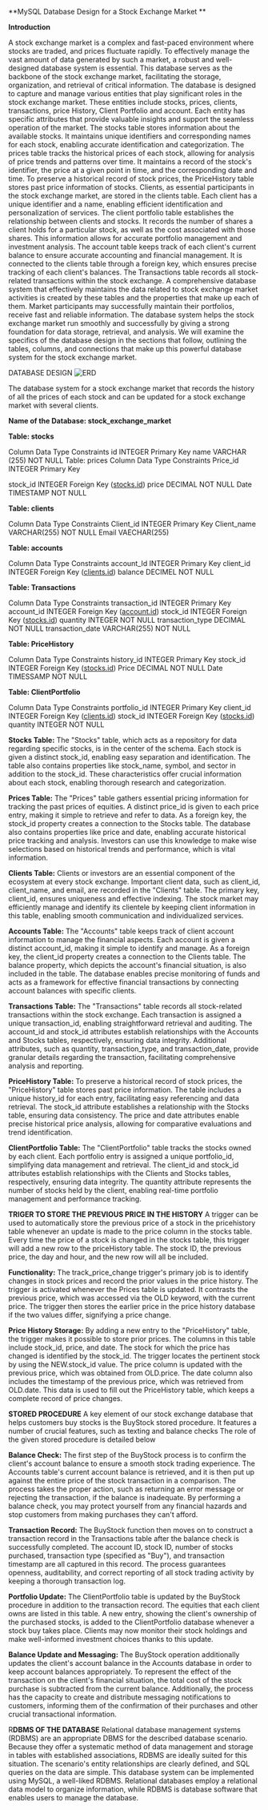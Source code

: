 **MySQL Database Design for a Stock Exchange Market **

**Introduction**

A stock exchange market is a complex and fast-paced environment where stocks are traded, and
prices fluctuate rapidly. To effectively manage the vast amount of data generated by such a
market, a robust and well-designed database system is essential. This database serves as the
backbone of the stock exchange market, facilitating the storage, organization, and retrieval of
critical information. The database is designed to capture and manage various entities that play
significant roles in the stock exchange market. These entities include stocks, prices, clients,
transactions, price History, Client Portfolio and account. Each entity has specific attributes that
provide valuable insights and support the seamless operation of the market. The stocks table
stores information about the available stocks. It maintains unique identifiers and corresponding
names for each stock, enabling accurate identification and categorization. The prices table tracks
the historical prices of each stock, allowing for analysis of price trends and patterns over time. It
maintains a record of the stock's identifier, the price at a given point in time, and the
corresponding date and time. To preserve a historical record of stock prices, the PriceHistory
table stores past price information of stocks. Clients, as essential participants in the stock
exchange market, are stored in the clients table. Each client has a unique identifier and a name,
enabling efficient identification and personalization of services. The client portfolio table
establishes the relationship between clients and stocks. It records the number of shares a client
holds for a particular stock, as well as the cost associated with those shares. This information
allows for accurate portfolio management and investment analysis.
The account table keeps track of each client's current balance to ensure accurate accounting and
financial management. It is connected to the clients table through a foreign key, which ensures
precise tracking of each client's balances. The Transactions table records all stock-related
transactions within the stock exchange. A comprehensive database system that effectively
maintains the data related to stock exchange market activities is created by these tables and the
properties that make up each of them. Market participants may successfully maintain their
portfolios, receive fast and reliable information. The database system helps the stock exchange
market run smoothly and successfully by giving a strong foundation for data storage, retrieval,
and analysis. We will examine the specifics of the database design in the sections that follow,
outlining the tables, columns, and connections that make up this powerful database system for
the stock exchange market.

DATABASE DESIGN
![ERD](https://github.com/user-attachments/assets/eef46ffd-ea5d-4ff0-9ed0-f8cf3063ad1f)

The database system for a stock exchange market that records the history of all the prices of each stock and can be updated for a stock exchange market with several clients.

**Name of the Database: stock_exchange_market**

**Table: stocks**

Column Data Type Constraints
id INTEGER Primary Key
name VARCHAR (255) NOT NULL
Table: prices
Column Data Type Constraints
Price_id INTEGER Primary Key

stock_id INTEGER Foreign Key ([stocks.id](http://stocks.id/))
price DECIMAL NOT NULL
Date TIMESTAMP NOT NULL

**Table: clients**

Column Data Type Constraints
Client_id INTEGER Primary Key
Client_name VARCHAR(255) NOT NULL
Email VAECHAR(255)

**Table: accounts**

Column Data Type Constraints
account_Id INTEGER Primary Key
client_id INTEGER Foreign Key ([clients.id](http://clients.id/))
balance DECIMEL NOT NULL

**Table: Transactions**

Column Data Type Constraints
transaction_id INTEGER Primary Key
account_id INTEGER Foreign Key ([account.id](http://account.id/))
stock_id INTEGER Foreign Key ([stocks.id](http://stocks.id/))
quantity INTEGER NOT NULL
transaction_type DECIMAL NOT NULL
transaction_date VARCHAR(255) NOT NULL

**Table: PriceHistory**

Column Data Type Constraints
history_id INTEGER Primary Key
stock_id INTEGER Foreign Key ([stocks.id](http://stocks.id/))
Price DECIMAL NOT NULL
Date TIMESSAMP NOT NULL

**Table: ClientPortfolio**

Column Data Type Constraints
portfolio_id INTEGER Primary Key
client_id INTEGER Foreign Key ([clients.id](http://clients.id/))
stock_id INTEGER Foreign Key ([stocks.id](http://stocks.id/))
quantity INTEGER NOT NULL

**Stocks Table:**
The "Stocks" table, which acts as a repository for data regarding specific stocks, is in the center
of the schema. Each stock is given a distinct stock_id, enabling easy separation and
identification. The table also contains properties like stock_name, symbol, and sector in addition
to the stock_id. These characteristics offer crucial information about each stock, enabling
thorough research and categorization.

**Prices Table:**
The "Prices" table gathers essential pricing information for tracking the past prices of equities. A
distinct price_id is given to each price entry, making it simple to retrieve and refer to data. As a
foreign key, the stock_id property creates a connection to the Stocks table. The database also
contains properties like price and date, enabling accurate historical price tracking and analysis.
Investors can use this knowledge to make wise selections based on historical trends and
performance, which is vital information.

**Clients Table:**
Clients or investors are an essential component of the ecosystem at every stock exchange.
Important client data, such as client_id, client_name, and email, are recorded in the "Clients"
table. The primary key, client_id, ensures uniqueness and effective indexing. The stock market
may efficiently manage and identify its clientele by keeping client information in this table,
enabling smooth communication and individualized services.

**Accounts Table:**
The "Accounts" table keeps track of client account information to manage the financial aspects.
Each account is given a distinct account_id, making it simple to identify and manage. As a
foreign key, the client_id property creates a connection to the Clients table. The balance
property, which depicts the account's financial situation, is also included in the table. The
database enables precise monitoring of funds and acts as a framework for effective financial
transactions by connecting account balances with specific clients.

**Transactions Table:**
The "Transactions" table records all stock-related transactions within the stock exchange. Each
transaction is assigned a unique transaction_id, enabling straightforward retrieval and auditing.
The account_id and stock_id attributes establish relationships with the Accounts and Stocks
tables, respectively, ensuring data integrity. Additional attributes, such as quantity,
transaction_type, and transaction_date, provide granular details regarding the transaction,
facilitating comprehensive analysis and reporting.

**PriceHistory Table:**
To preserve a historical record of stock prices, the "PriceHistory" table stores past price
information. The table includes a unique history_id for each entry, facilitating easy referencing
and data retrieval. The stock_id attribute establishes a relationship with the Stocks table,
ensuring data consistency. The price and date attributes enable precise historical price analysis,
allowing for comparative evaluations and trend identification.

**ClientPortfolio Table:**
The "ClientPortfolio" table tracks the stocks owned by each client. Each portfolio entry is
assigned a unique portfolio_id, simplifying data management and retrieval. The client_id and
stock_id attributes establish relationships with the Clients and Stocks tables, respectively,
ensuring data integrity. The quantity attribute represents the number of stocks held by the client,
enabling real-time portfolio management and performance tracking.

**TRIGER TO STORE THE PREVIOUS PRICE IN THE HISTORY**
A trigger can be used to automatically store the previous price of a stock in the pricehistory table
whenever an update is made to the price column in the stocks table. Every time the price of a
stock is changed in the stocks table, this trigger will add a new row to the priceHistory table. The
stock ID, the previous price, the day and hour, and the new row will all be included.

**Functionality:**
The track_price_change trigger's primary job is to identify changes in stock prices and record the
prior values in the price history. The trigger is activated whenever the Prices table is updated. It
contrasts the previous price, which was accessed via the OLD keyword, with the current price.
The trigger then stores the earlier price in the price history database if the two values differ,
signifying a price change.

**Price History Storage:**
By adding a new entry to the "PriceHistory" table, the trigger makes it possible to store prior
prices. The columns in this table include stock_id, price, and date. The stock for which the price
has changed is identified by the stock_id. The trigger locates the pertinent stock by using the
NEW.stock_id value. The price column is updated with the previous price, which was obtained
from OLD.price. The date column also includes the timestamp of the previous price, which was
retrieved from OLD.date. This data is used to fill out the PriceHistory table, which keeps a
complete record of price changes.

**STORED PROCEDURE**
A key element of our stock exchange database that helps customers buy stocks is the BuyStock
stored procedure. It features a number of crucial features, such as texting and balance checks The role of the given stored procedure is detailed below

**Balance Check:**
The first step of the BuyStock process is to confirm the client's account balance to ensure a
smooth stock trading experience. The Accounts table's current account balance is retrieved, and
it is then put up against the entire price of the stock transaction in a comparison. The process
takes the proper action, such as returning an error message or rejecting the transaction, if the
balance is inadequate. By performing a balance check, you may protect yourself from any
financial hazards and stop customers from making purchases they can't afford.

**Transaction Record:**
The BuyStock function then moves on to construct a transaction record in the Transactions table
after the balance check is successfully completed. The account ID, stock ID, number of stocks
purchased, transaction type (specified as "Buy"), and transaction timestamp are all captured in
this record. The process guarantees openness, auditability, and correct reporting of all stock
trading activity by keeping a thorough transaction log.

**Portfolio Update:**
The ClientPortfolio table is updated by the BuyStock procedure in addition to the transaction
record. The equities that each client owns are listed in this table. A new entry, showing the
client's ownership of the purchased stocks, is added to the ClientPortfolio database whenever a
stock buy takes place. Clients may now monitor their stock holdings and make well-informed
investment choices thanks to this update.

**Balance Update and Messaging:**
The BuyStock operation additionally updates the client's account balance in the Accounts
database in order to keep account balances appropriately. To represent the effect of the
transaction on the client's financial situation, the total cost of the stock purchase is subtracted
from the current balance. Additionally, the process has the capacity to create and distribute
messaging notifications to customers, informing them of the confirmation of their purchases and
other crucial transactional information.

R**DBMS OF THE DATABASE**
Relational database management systems (RDBMS) are an appropriate DBMS for the described
database scenario. Because they offer a systematic method of data management and storage in
tables with established associations, RDBMS are ideally suited for this situation. The scenario's
entity relationships are clearly defined, and SQL queries on the data are simple. This database
system can be implemented using MySQL, a well-liked RDBMS. Relational databases employ a
relational data model to organize information, while RDBMS is database software that enables
users to manage the database.
